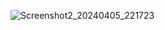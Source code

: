 
![Screenshot2_20240405_221723](https://github.com/mk642/Android-week/assets/53805997/b8cb27a2-03c7-479a-8bbd-244fbc4c812f)

